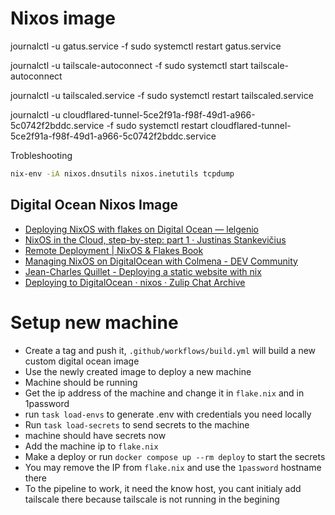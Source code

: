 # Nixos image


journalctl -u gatus.service -f
sudo systemctl restart  gatus.service

journalctl -u tailscale-autoconnect -f
sudo systemctl start  tailscale-autoconnect

journalctl -u tailscaled.service -f
sudo systemctl restart  tailscaled.service

journalctl -u cloudflared-tunnel-5ce2f91a-f98f-49d1-a966-5c0742f2bddc.service -f
sudo systemctl restart  cloudflared-tunnel-5ce2f91a-f98f-49d1-a966-5c0742f2bddc.service

Trobleshooting
```bash
nix-env -iA nixos.dnsutils nixos.inetutils tcpdump
```

## Digital Ocean Nixos Image
- [Deploying NixOS with flakes on Digital Ocean — lelgenio](https://blog.lelgenio.com/deploying-nixos-with-flakes-on-digital-ocean)
- [NixOS in the Cloud, step-by-step: part 1 · Justinas Stankevičius](https://justinas.org/nixos-in-the-cloud-step-by-step-part-1)
- [Remote Deployment | NixOS & Flakes Book](https://nixos-and-flakes.thiscute.world/best-practices/remote-deployment)
- [Managing NixOS on DigitalOcean with Colmena - DEV Community](https://dev.to/vst/managing-nixos-on-digitalocean-with-colmena-3jb6)
- [Jean-Charles Quillet - Deploying a static website with nix](https://jeancharles.quillet.org/posts/2023-08-01-Deploying-a-static-website-with-nix.html)
- [Deploying to DigitalOcean · nixos · Zulip Chat Archive](https://chat.nixos.asia/stream/413948-nixos/topic/Deploying.20to.20DigitalOcean.html)


# Setup new machine

- Create a tag and push it, `.github/workflows/build.yml` will build a new custom digital ocean image
- Use the newly created image to deploy a new machine
- Machine should be running
- Get the ip address of the machine and change it in `flake.nix` and in 1password
- run `task load-envs` to generate .env with credentials you need locally
- Run `task load-secrets` to send secrets to the machine
- machine should have secrets now
- Add the machine ip to `flake.nix`
- Make a deploy or run `docker compose up --rm deploy` to start the secrets
- You may remove the IP from `flake.nix` and use the `1password` hostname there
- To the pipeline to work, it need the know host,  you cant initialy add tailscale there because tailscale is not running in the begining